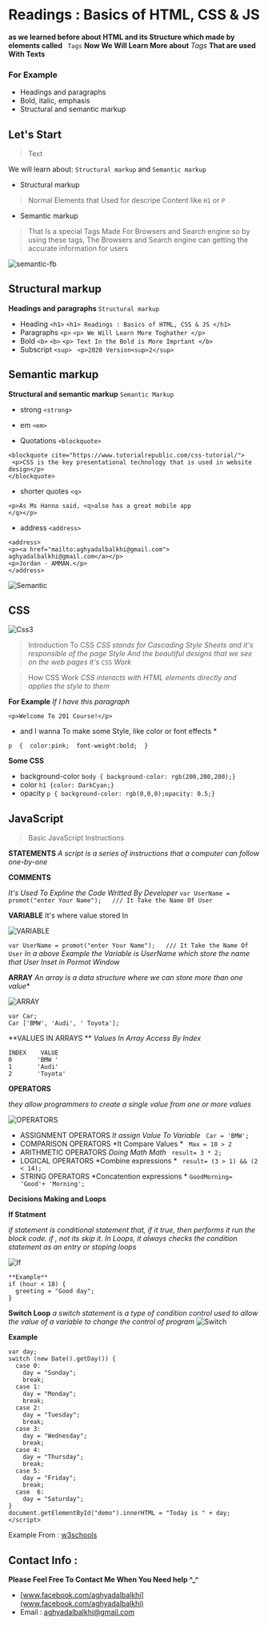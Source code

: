 # Readings : Basics of HTML, CSS & JS

**as we learned before about HTML and its Structure which made by elements called** ` Tags`
**Now We Will Learn More about** *Tags* **That are used With Texts**

### For Example 
* Headings and paragraphs
* Bold, italic, emphasis
* Structural and semantic markup

## Let's Start

> Text

 We will learn about: `Structural markup` and `Semantic markup`
 
 - Structural markup

> Normal Elements that Used for descripe Content like `H1` or `P`

 
 - Semantic markup
 
>  That Is a special Tags Made For Browsers and Search engine so by using these tags, The Browsers and Search engine can getting the accurate information for users

![semantic-fb](semantic-fb.jpg) 

## Structural markup
**Headings and paragraphs** `Structural markup`
- Heading `<h1>`  `<h1> Readings : Basics of HTML, CSS & JS </h1>`
- Paragraphs `<p>` `<p> We Will Learn More Toghather </p>`
- Bold `<b>` `<b>` `<p> Text In the Bold is More Imprtant </b>`
- Subscript `<sup>` ` <p>2020 Version<sup>2</sup>`


## Semantic markup


**Structural and semantic markup** `Semantic Markup`
- strong ` <strong> `
- em `<em>`

- Quotations `<blockquote>`

```
<blockquote cite="https://www.tutorialrepublic.com/css-tutorial/">
 <p>CSS is the key presentational technology that is used in website design</p>
</blockquote>
```

- shorter quotes `<q>`
```
<p>As Ms Hanna said, <q>also has a great mobile app
</q></p>
 ```
 
 - address `<address>`
 ```
 <address>
<p><a href="mailto:aghyadalbalkhi@gmail.com">
 aghyadalbalkhi@gmail.com</a></p>
<p>Jordan - AMMAN.</p>
</address>
 ```

![Semantic](semantic-markup.png) 

## CSS

![Css3](css3.png) 

> Introduction To CSS
*CSS stands for Cascading Style Sheets and it's responsible of the page Style*
*And the beautiful designs that we see on the web pages it's* `CSS` *Work*

> How CSS Work
*CSS interacts with HTML elements directly and applies the style to them*

**For Example**
*If I have this paragraph*

`<p>Welcome To 201 Course!</p>`

* and I wanna To make some Style, like color or font effects *
```
p  {  color:pink;  font-weight:bold;  }

```
**Some CSS**
- background-color `body { background-color: rgb(200,200,200);}`
- color `h1 {color: DarkCyan;}`
- opacity `p { background-color: rgb(0,0,0);opacity: 0.5;}`


## JavaScript

>Basic JavaScript Instructions

**STATEMENTS**
*A script is a series of instructions that a computer can follow one-by-one*

**COMMENTS**

*It's Used To Expline the Code Writted By Developer*
` var UserName = promot("enter Your Name");   /// It Take the Name Of User `

**VARIABLE**
It's where value stored In

![VARIABLE](Variable-in-Java.jpg) 

` var UserName = promot("enter Your Name");   /// It Take the Name Of User `
*In a above Example the Variable is UserName which store the name that User Inset in Pormot Window*

**ARRAY**
*An array is a data structure where we can store more than one value**

![ARRAY](Arrays-in-Programming-2.png) 

```
var Car;
Car ['BMW', 'Audi', ' Toyota']; 
```
**VALUES IN ARRAYS **
*Values In Array Access By Index* 
```
INDEX    VALUE
0       'BMW '
1       'Audi'
2       'Toyota'
```

**OPERATORS**

*they allow programmers to create a single value from one or more values*

![OPERATORS](operators-in-programming-languages.png) 


* ASSIGNMENT OPERATORS *It assign Value To Variable* ` Car = 'BMW';`
* COMPARISON OPERATORS  *It Compare Values * ` Max = 10 > 2`
* ARITHMETIC OPERATORS  *Doing Math Math* ` result= 3 * 2;`
* LOGICAL OPERATORS *Combine expressions * ` result= (3 > 1) && (2 < 14);`
* STRING OPERATORS *Concatention  expressions * ` GoodMorning= 'Good'+ 'Morning'; `

**Decisions Making and Loops**

**If Statment**

*if statement is conditional statement that, if it true, then performs it run the block code.  if , not its skip it.*
*In Loops, it always checks the condition statement as an entry or stoping loops*

![If](scala-if-else-1_xehql4.png) 

```
**Example**
if (hour < 18) {
  greeting = "Good day";
}
```

**Switch Loop**
*a switch statement is a type of condition control  used to allow the value of a variable to change the control of program*
![Switch](flowchart-switch-statement.jpg) 

**Example**

```
var day;
switch (new Date().getDay()) {
  case 0:
    day = "Sunday";
    break;
  case 1:
    day = "Monday";
    break;
  case 2:
    day = "Tuesday";
    break;
  case 3:
    day = "Wednesday";
    break;
  case 4:
    day = "Thursday";
    break;
  case 5:
    day = "Friday";
    break;
  case  6:
    day = "Saturday";
}
document.getElementById("demo").innerHTML = "Today is " + day;
</script>
```
Example From : [w3schools](https://www.w3schools.com/js/tryit.asp?filename=tryjs_switch)


## Contact Info : 
**Please Feel Free To Contact Me When You Need help ^_^**
* [www.facebook.com/aghyadalbalkhi](www.facebook.com/aghyadalbalkhi)
* Email : aghyadalbalkhi@gmail.com

